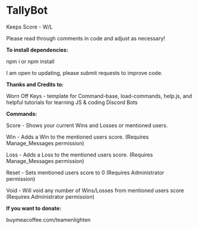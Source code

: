 # TallyBot
 Keeps Score - W/L
 
Please read through comments in code and adjust as necessary!

**To install dependencies:**

 npm i or npm install

 I am open to updating, please submit requests to improve code.
 
**Thanks and Credits to:**

 Worn Off Keys - template for Command-base, load-commands, help.js, and helpful tutorials for learning JS & coding Discord Bots

**Commands:**

Score - Shows your current Wins and Losses or mentioned users.

Win - Adds a Win to the mentioned users score. (Requires Manage_Messages permission)

Loss - Adds a Loss to the mentioned users score. (Requires Manage_Messages permission)

Reset - Sets mentioned users score to 0 (Requires Administrator permission)

Void - Will void any number of Wins/Losses from mentioned users score (Requires Administrator permission)

**If you want to donate:**

 buymeacoffee.com/teamenlighten
